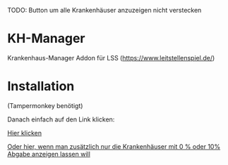 TODO: Button um alle Krankenhäuser anzuzeigen nicht verstecken

# KH-Manager
Krankenhaus-Manager Addon für LSS (https://www.leitstellenspiel.de/)


# Installation
(Tampermonkey benötigt)

Danach einfach auf den Link klicken: 

[Hier klicken](https://github.com/phil330d/KH-Manager/raw/master/KH-Manager.user.js)


[Oder hier, wenn man zusätzlich nur die Krankenhäuser mit 0 % oder 10% Abgabe anzeigen lassen will](https://github.com/phil330d/KH-Manager/raw/master/KH-Manager-with-10%25max.user.js)
